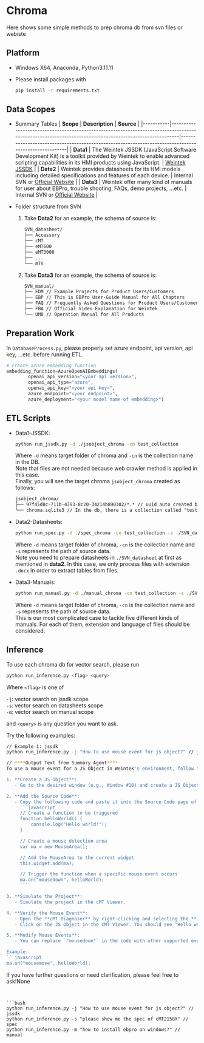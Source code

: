 # Chroma
Here shows some simple methods to prep chroma db from svn files or webiste

## Platform
- Windows X64, Anaconda, Python3.11.11
- Please install packages with
  
  ```bash
  pip install -r requirements.txt
  ```

## Data Scopes   
- Summary Tables
  | **Scope**  | **Description**                                                                                                                                       | **Source**                                                                                         |
  |-----------|-------------------------------------------------------------------------------------------------------------------------------------------------------|-----------------------------------------------------------------------------------------------------|
  | **Data1** | The Weintek JSSDK (JavaScript Software Development Kit) is a toolkit provided by Weintek to enable advanced scripting capabilities in its HMI products using JavaScript. | [Weintek JSSDK](https://dl.weintek.com/public/Document/JS_Object_SDK/Current/)    |
  | **Data2** | Weintek provides datasheets for its HMI models including detailed specifications and features of each device.                                          | Internal SVN or [Official Website](https://www.weintek.com/globalw/)                               |
  | **Data3** | Weintek offer many kind of manuals for user about EBPro, trouble shooting, FAQs, demo projects, ...etc.                                               | Internal SVN or [Official Website](https://www.weintek.com/globalw/)                               |
  
- Folder structure from SVN
  
  1. Take **Data2** for an example, the schema of source is:   
      ```markdown
      SVN_datasheet/
      ├── Accessory 
      ├── cMT 
      ├── eMT600 
      ├── eMT3000
      ├── ...
      └── mTV
      ```
  
  2. Take **Data3** for an example, the schema of source is:   
      ```markdown
      SVN_manual/
      ├── EDM // Example Projects for Product Users/Customers
      ├── EBP // This is EBPro User-Guide Manual for All Chapters
      ├── FAQ // Frequently Asked Questions for Product Users/Customers
      ├── FBA // Official Video Explanation for Weintek
      └── UM0 // Operation Manual for All Products
      ``` 

## Preparation Work   
In `DatabaseProcess.py`, please properly set azure endpoint, api version, api key, ...etc. before running ETL.   
```python
# create azure embedding function
embedding_function=AzureOpenAIEmbeddings(
        openai_api_version="<your api version>",
        openai_api_type="azure",
        openai_api_key="<your api key>",
        azure_endpoint="<your endpoint>",
        azure_deployment="<your model name of embedding>")
```
  
## ETL Scripts   
- Data1-JSSDK:   
  ```bash
  python run_jssdk.py -d ./jsobject_chroma -cn test_collection
  ```
  Where `-d` means target folder of chroma and `-cn` is the collection name in the DB.   
  Note that files are not needed because web crawler method is applied in this case.   
  Finally, you will see the target chroma `jsobject_chroma` created as follows:   
  ```markdown
  jsobject_chroma/
  ├── 97f45d8c-711b-4793-8c20-34214b890302/*.* // uuid auto created by chroma
  └── chroma.sqlite3 // In the db, there is a collection called "test_collection" 

- Data2-Datasheets:   
  ```bash
  python run_spec.py -d ./spec_chroma -cn test_collection -s ./SVN_datasheet
  ```
  Where `-d` means target folder of chroma, `-cn` is the collection name and `-s` represents the path of source data.   
  Note you need to prepare datasheets in `./SVN_datasheet` at first as mentioned in **data2**. In this case, we only process files with extension `.docx` in order to extract tables from files.   

- Data3-Manuals:   
  ```bash
  python run_manual.py -d ./manual_chroma -cn test_collection -s ./SVN_manual
  ```
  Where `-d` means target folder of chroma, `-cn` is the collection name and `-s` represents the path of source data.   
  This is our most complicated case to tackle five different kinds of manuals. For each of them, extension and language of files should be considered.   

## Inference   
To use each chroma db for vector search, please run   
```bash
python run_inference.py <flag> <query>
```
Where `<flag>` is one of   

`-j`: vector search on jssdk scope   
`-s`: vector search on datasheets scope   
`-m`: vector search on manual scope   

and `<query>` is any question you want to ask.   

Try the following examples:   
```bash
// Example 1: jssdk
python run_inference.py -j "How to use mouse event for js object?" // jssdk

// ****Output Text from Summary Agent****
To use a mouse event for a JS Object in Weintek's environment, follow these steps:

1. **Create a JS Object**:
   - Go to the desired window (e.g., Window #10) and create a JS Object.

2. **Add the Source Code**:
   - Copy the following code and paste it into the Source Code page of the JS Object:
     ```javascript
     // Create a function to be triggered
     function helloWorld() {
         console.log("Hello world!");
     }

     // Create a mouse detection area
     var ma = new MouseArea();

     // Add the MouseArea to the current widget
     this.widget.add(ma);

     // Trigger the function when a specific mouse event occurs
     ma.on("mousedown", helloWorld);
     ```

3. **Simulate the Project**:
   - Simulate the project in the cMT Viewer.

4. **Verify the Mouse Event**:
   - Open the **cMT Diagnoser** by right-clicking and selecting the **JS tab** (JavaScript console).
   - Click on the JS Object in the cMT Viewer. You should see "Hello world!" logged in the cMT Diagnoser.

5. **Modify Mouse Events**:
   - You can replace `"mousedown"` in the code with other supported events such as `"mouseup"`, `"click"`, or `"mousemove"`, based on your requirements.

Example:
```javascript
ma.on("mousemove", helloWorld);
```

If you have further questions or need clarification, please feel free to ask!None
```


```bash
python run_inference.py -j "How to use mouse event for js object?" // jssdk
python run_inference.py -s "please show me the spec of cMT2158X" // spec
python run_inference.py -m "how to install ebpro on windows?" // manual
```
